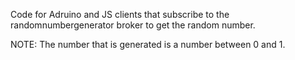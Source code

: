Code for Adruino and JS clients that subscribe to the randomnumbergenerator broker to get the random number.

NOTE: The number that is generated is a number between 0 and 1.
